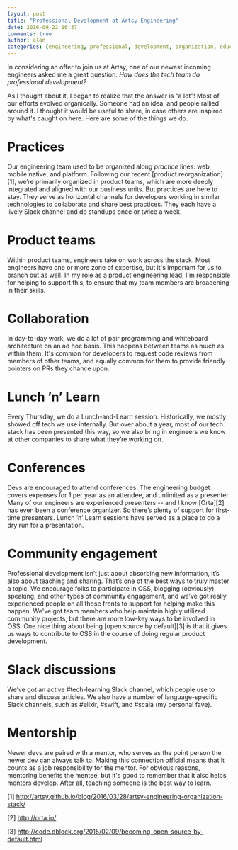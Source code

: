 ```yaml
---
layout: post
title: "Professional Development at Artsy Engineering"
date: 2016-09-22 16:37
comments: true
author: alan
categories: [engineering, professional, development, organization, education]
---
```


In considering an offer to join us at Artsy, one of our newest incoming engineers asked me a great question: _How does the tech team do professional development?_

As I thought about it, I began to realize that the answer is “a lot”! Most of our efforts evolved organically. Someone had an idea, and people rallied around it. I thought it would be useful to share, in case others are inspired by what's caught on here. Here are some of the things we do.

<!-- more -->

# Practices

Our engineering team used to be organized along _practice_ lines: web, mobile native, and platform. Following our recent [product reorganization][1], we’re primarily organized in product teams, which are more deeply integrated and aligned with our business units. But practices are here to stay. They serve as horizontal channels for developers working in similar technologies to collaborate and share best practices. They each have a lively Slack channel and do standups once or twice a week.

# Product teams

Within product teams, engineers take on work across the stack. Most engineers have one or more zone of expertise, but it's important for us to branch out as well. In my role as a product engineering lead, I'm responsible for helping to support this, to ensure that my team members are broadening in their skills.

# Collaboration

In day-to-day work, we do a lot of pair programming and whiteboard architecture on an ad hoc basis. This happens between teams as much as within them. It's common for developers to request code reviews from members of other teams, and equally common for them to provide friendly pointers on PRs they chance upon.

# Lunch ’n’ Learn

Every Thursday, we do a Lunch-and-Learn session. Historically, we mostly showed off tech we use internally. But over about a year, most of our tech stack has been presented this way, so we also bring in engineers we know at other companies to share what they’re working on.

# Conferences

Devs are encouraged to attend conferences. The engineering budget covers expenses for 1 per year as an attendee, and unlimited as a presenter. Many of our engineers are experienced presenters -- and I know [Orta][2] has even been a conference organizer. So there’s plenty of support for first-time presenters. Lunch ’n’ Learn sessions have served as a place to do a dry run for a presentation.

# Community engagement

Professional development isn’t just about absorbing new information, it’s also about teaching and sharing. That’s one of the best ways to truly master a topic. We encourage folks to participate in OSS, blogging (obviously), speaking, and other types of community engagement, and we’ve got really experienced people on all those fronts to support for helping make this happen. We've got team members who help maintain highly utilized community projects, but there are more low-key ways to be involved in OSS. One nice thing about being [open source by default][3] is that it gives us ways to contribute to OSS in the course of doing regular product development.

# Slack discussions

We’ve got an active #tech-learning Slack channel, which people use to share and discuss articles. We also have a number of language-specific Slack channels, such as #elixir, #swift, and #scala (my personal fave).

# Mentorship

Newer devs are paired with a mentor, who serves as the point person the newer dev can always talk to. Making this connection official means that it counts as a job responsibility for the mentor. For obvious reasons, mentoring benefits the mentee, but it's good to remember that it also helps mentors develop. After all, teaching someone is the best way to learn.

[1] http://artsy.github.io/blog/2016/03/28/artsy-engineering-organization-stack/

[2] http://orta.io/

[3] http://code.dblock.org/2015/02/09/becoming-open-source-by-default.html